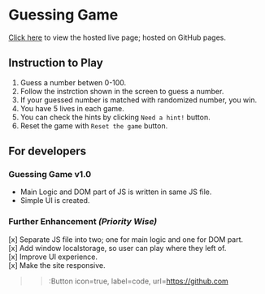 # Guessing Game

[Click here](https://tajpuriya27.github.io/guessing-game/) to view the hosted live page; hosted on GitHub pages.

## Instruction to Play

1. Guess a number betwen 0-100.
2. Follow the instrction shown in the screen to guess a number.
3. If your guessed number is matched with randomized number, you win.
4. You have 5 lives in each game.
5. You can check the hints by clicking `Need a hint!` button.
6. Reset the game with `Reset the game` button.

## For developers

### Guessing Game v1.0

- Main Logic and DOM part of JS is written in same JS file.
- Simple UI is created.

### Further Enhancement _(Priority Wise)_

[x] Separate JS file into two; one for main logic and one for DOM part.  
[x] Add window localstorage, so user can play where they left of.  
[x] Improve UI experience.  
[x] Make the site responsive.

> > :Button icon=true, label=code, url=https://github.com
